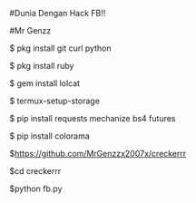#Dunia Dengan Hack FB!!

#Mr Genzz

$ pkg install git curl python

$ pkg install ruby

$ gem install lolcat

$ termux-setup-storage

$ pip install requests mechanize bs4 futures

$ pip install colorama

$https://github.com/MrGenzzx2007x/creckerrr

$cd creckerrr

$python fb.py
